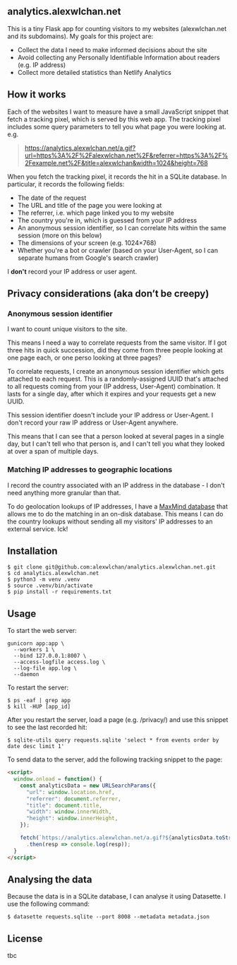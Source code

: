 ## analytics.alexwlchan.net

This is a tiny Flask app for counting visitors to my websites (alexwlchan.net and its subdomains).
My goals for this project are:

*   Collect the data I need to make informed decisions about the site
*   Avoid collecting any Personally Identifiable Information about readers (e.g. IP address)
*   Collect more detailed statistics than Netlify Analytics

## How it works

Each of the websites I want to measure have a small JavaScript snippet that fetch a tracking pixel, which is served by this web app.
The tracking pixel includes some query parameters to tell you what page you were looking at.
e.g.

> https://analytics.alexwlchan.net/a.gif?url=https%3A%2F%2Falexwlchan.net%2F&referrer=https%3A%2F%2Fexample.net%2F&title=alexwlchan&width=1024&height=768

When you fetch the tracking pixel, it records the hit in a SQLite database.
In particular, it records the following fields:

*   The date of the request
*   The URL and title of the page you were looking at
*   The referrer, i.e. which page linked you to my website
*   The country you're in, which is guessed from your IP address
*   An anonymous session identifier, so I can correlate hits within the same session (more on this below)
*   The dimensions of your screen (e.g. 1024×768)
*   Whether you're a bot or crawler (based on your User-Agent, so I can separate humans from Google's search crawler)

I **don't** record your IP address or user agent.

## Privacy considerations (aka don’t be creepy)

### Anonymous session identifier

I want to count unique visitors to the site.

This means I need a way to correlate requests from the same visitor.
If I got three hits in quick succession, did they come from three people looking at one page each, or one perso looking at three pages?

To correlate requests, I create an anonymous session identifier which gets attached to each request.
This is a randomly-assigned UUID that's attached to all requests coming from your (IP address, User-Agent) combination.
It lasts for a single day, after which it expires and your requests get a new UUID.

This session identifier doesn't include your IP address or User-Agent.
I don't record your raw IP address or User-Agent anywhere.

This means that I can see that a person looked at several pages in a single day, but I can't tell who that person is, and I can't tell you what they looked at over a span of multiple days.

### Matching IP addresses to geographic locations

I record the country associated with an IP address in the database - I don't need anything more granular than that.

To do geolocation lookups of IP addresses, I have a [MaxMind database][maxmind] that allows me to do the matching in an on-disk database.
This means I can do the country lookups without sending all my visitors' IP addresses to an external service.
Ick!

[maxmind]: https://www.maxmind.com/en/home

## Installation

```console
$ git clone git@github.com:alexwlchan/analytics.alexwlchan.net.git
$ cd analytics.alexwlchan.net
$ python3 -m venv .venv
$ source .venv/bin/activate
$ pip install -r requirements.txt
```

## Usage

To start the web server:

<!-- TODO: Store session IDs in SQLite so they can be shared across threads -->

```console
gunicorn app:app \
  --workers 1 \
  --bind 127.0.0.1:8007 \
  --access-logfile access.log \
  --log-file app.log \
  --daemon
```

To restart the server:

```console
$ ps -eaf | grep app
$ kill -HUP [app_id]
```

After you restart the server, load a page (e.g. /privacy/) and use this snippet to see the last recorded hit:

```console
$ sqlite-utils query requests.sqlite 'select * from events order by date desc limit 1'
```

To send data to the server, add the following tracking snippet to the page:

```html
<script>
  window.onload = function() {
    const analyticsData = new URLSearchParams({
      "url": window.location.href,
      "referrer": document.referrer,
      "title": document.title,
      "width": window.innerWidth,
      "height": window.innerHeight,
    });

    fetch(`https://analytics.alexwlchan.net/a.gif?${analyticsData.toString()}`, { credentials: 'include' })
      .then(resp => console.log(resp));
  }
</script>
```

## Analysing the data

Because the data is in a SQLite database, I can analyse it using Datasette.
I use the following command:

```console
$ datasette requests.sqlite --port 8008 --metadata metadata.json
```

## License

tbc



